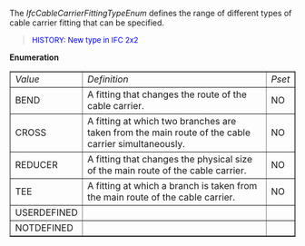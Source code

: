 ﻿The _IfcCableCarrierFittingTypeEnum_ defines the range of different types of cable carrier fitting that can be specified.

> <font color="#0000FF" size="-1"> HISTORY: New type in IFC
		  2x2</font>
> 


**Enumeration**

<table border="1"> 
		<tr> 
		  <td><i>Value</i></td> 
		  <td><i>Definition</i></td> 
		  <td><i>Pset</i></td> 
		</tr> 
		<tr> 
		  <td>BEND</td> 
		  <td>A fitting that changes the route of the cable carrier.</td> 
		  <td>NO</td> 
		</tr> 
		<tr> 
		  <td>CROSS</td> 
		  <td>A fitting at which two branches are taken from the main route of
			 the cable carrier simultaneously.</td> 
		  <td>NO</td> 
		</tr> 
		<tr> 
		  <td>REDUCER</td> 
		  <td>A fitting that changes the physical size of the main route of the
			 cable carrier.</td> 
		  <td>NO</td> 
		</tr> 
		<tr> 
		  <td>TEE</td> 
		  <td>A fitting at which a branch is taken from the main route of the
			 cable carrier.</td> 
		  <td>NO</td> 
		</tr> 
		<tr> 
		  <td>USERDEFINED</td> 
		  <td></td> 
		  <td></td> 
		</tr> 
		<tr> 
		  <td>NOTDEFINED</td> 
		  <td></td> 
		  <td></td> 
		</tr> 
	 </table>
